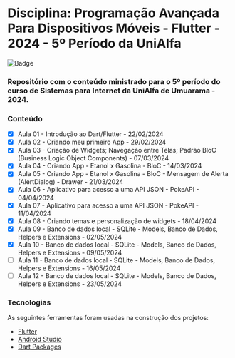 # Disciplina: Programação Avançada Para Dispositivos Móveis - Flutter - 2024 - 5º Período da UniAlfa

![Badge](https://img.shields.io/badge/Marcos%20Dias%20Vendramini-Flutter-blue)

### Repositório com o conteúdo ministrado para o 5º período do curso de Sistemas para Internet da UniAlfa de Umuarama - 2024.

### Conteúdo

- [x] Aula 01 - Introdução ao Dart/Flutter - 22/02/2024
- [x] Aula 02 - Criando meu primeiro App - 29/02/2024
- [x] Aula 03 - Criação de Widgets; Navegação entre Telas; Padrão BloC (Business Logic Object Components) - 07/03/2024
- [x] Aula 04 - Criando App - Etanol x Gasolina - BloC - 14/03/2024
- [x] Aula 05 - Criando App - Etanol x Gasolina - BloC - Mensagem de Alerta (AlertDialog) - Drawer - 21/03/2024
- [x] Aula 06 - Aplicativo para acesso a uma API JSON - PokeAPI - 04/04/2024
- [x] Aula 07 - Aplicativo para acesso a uma API JSON - PokeAPI - 11/04/2024
- [x] Aula 08 - Criando temas e personalização de widgets - 18/04/2024
- [x] Aula 09 - Banco de dados local - SQLite - Models, Banco de Dados, Helpers e Extensions - 02/05/2024
- [x] Aula 10 - Banco de dados local - SQLite - Models, Banco de Dados, Helpers e Extensions - 09/05/2024
- [ ] Aula 11 - Banco de dados local - SQLite - Models, Banco de Dados, Helpers e Extensions - 16/05/2024
- [ ] Aula 12 - Banco de dados local - SQLite - Models, Banco de Dados, Helpers e Extensions - 23/05/2024

### Tecnologias

As seguintes ferramentas foram usadas na construção dos projetos:

- [Flutter](https://flutter.dev/)
- [Android Studio](https://developer.android.com/studio)
- [Dart Packages](https://pub.dev/)
